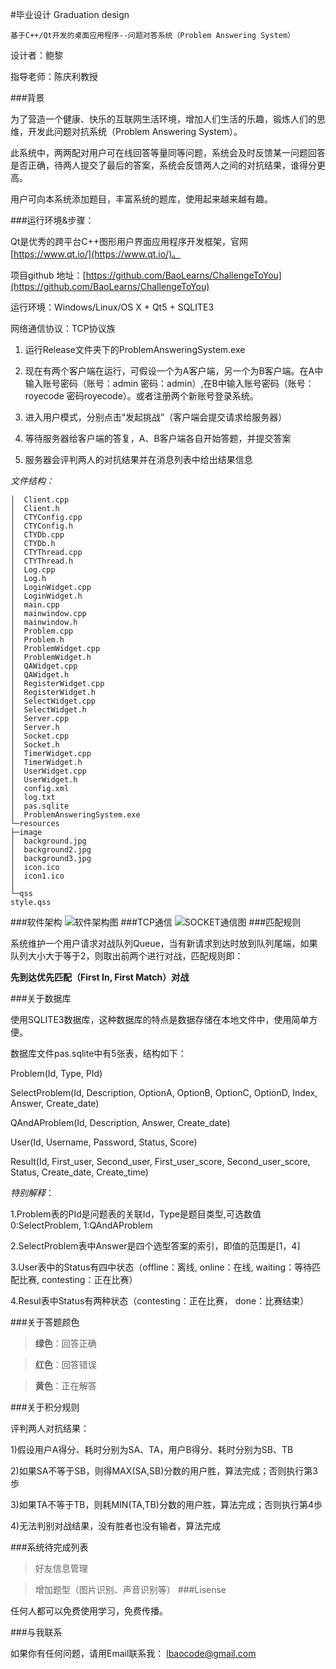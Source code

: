 #毕业设计 Graduation design

	基于C++/Qt开发的桌面应用程序--问题对答系统（Problem Answering System）

设计者：鲍黎 	 	

指导老师：陈庆利教授

###背景

为了营造一个健康、快乐的互联网生活环境，增加人们生活的乐趣，锻炼人们的思维，开发此问题对抗系统（Problem Answering System）。

此系统中，两两配对用户可在线回答等量同等问题，系统会及时反馈某一问题回答是否正确，待两人提交了最后的答案，系统会反馈两人之间的对抗结果，谁得分更高。

用户可向本系统添加题目，丰富系统的题库，使用起来越来越有趣。


###运行环境&步骤：

Qt是优秀的跨平台C++图形用户界面应用程序开发框架，官网[https://www.qt.io/](https://www.qt.io/)。

项目github 地址：[https://github.com/BaoLearns/ChallengeToYou](https://github.com/BaoLearns/ChallengeToYou)

运行环境：Windows/Linux/OS X + Qt5 + SQLITE3

网络通信协议：TCP协议族

1. 运行Release文件夹下的ProblemAnsweringSystem.exe

1. 现在有两个客户端在运行，可假设一个为A客户端，另一个为B客户端。在A中输入账号密码（账号：admin 密码：admin）,在B中输入账号密码（账号：royecode 密码royecode）。或者注册两个新账号登录系统。
  
1. 进入用户模式，分别点击“发起挑战”（客户端会提交请求给服务器）
 
1. 等待服务器给客户端的答复，A、B客户端各自开始答题，并提交答案
 
1. 服务器会评判两人的对抗结果并在消息列表中给出结果信息


*文件结构：*


    │  Client.cpp
    │  Client.h
    │  CTYConfig.cpp
    │  CTYConfig.h
    │  CTYDb.cpp
    │  CTYDb.h
    │  CTYThread.cpp
    │  CTYThread.h
    │  Log.cpp
    │  Log.h
    │  LoginWidget.cpp
    │  LoginWidget.h
    │  main.cpp
    │  mainwindow.cpp
    │  mainwindow.h
    │  Problem.cpp
    │  Problem.h
    │  ProblemWidget.cpp
    │  ProblemWidget.h
    │  QAWidget.cpp
    │  QAWidget.h
    │  RegisterWidget.cpp
    │  RegisterWidget.h
    │  SelectWidget.cpp
    │  SelectWidget.h
    │  Server.cpp
    │  Server.h
    │  Socket.cpp
    │  Socket.h
    │  TimerWidget.cpp
    │  TimerWidget.h
    │  UserWidget.cpp
    │  UserWidget.h
    │  config.xml
    │  log.txt
    │  pas.sqlite
    │  ProblemAnsweringSystem.exe
    └─resources
    ├─image
    │  background.jpg
    │  background2.jpg
    │  background3.jpg
    │  icon.ico
    │  icon1.ico
    │  
    └─qss
    style.qss
    

###软件架构
![软件架构图](http://wx1.sinaimg.cn/mw690/006DBlWAly1ffk48jg9p9j30cq0e1dft.jpg)
###TCP通信
![SOCKET通信图](http://my.csdn.net/uploads/201204/10/1334044170_5136.jpg)
###匹配规则

系统维护一个用户请求对战队列Queue，当有新请求到达时放到队列尾端，如果队列大小大于等于2，则取出前两个进行对战，匹配规则即：

**先到达优先匹配（First In, First Match）对战**

###关于数据库

使用SQLITE3数据库，这种数据库的特点是数据存储在本地文件中，使用简单方便。

数据库文件pas.sqlite中有5张表，结构如下：

Problem(Id, Type, PId)

SelectProblem(Id, Description, OptionA, OptionB, OptionC, OptionD, Index, Answer, Create_date) 

QAndAProblem(Id, Description, Answer, Create_date)

User(Id, Username, Password, Status, Score)

Result(Id, First_user, Second_user, First_user_score, Second_user_score, Status, Create_date, Create_time)

*特别解释*：

1.Problem表的PId是问题表的关联Id，Type是题目类型,可选数值0:SelectProblem, 1:QAndAProblem

2.SelectProblem表中Answer是四个选型答案的索引，即值的范围是[1，4]

3.User表中的Status有四中状态（offline：离线, online：在线, waiting：等待匹配比赛, contesting：正在比赛）

4.Resul表中Status有两种状态（contesting：正在比赛， done：比赛结束）

###关于答题颜色

>**绿色**：回答正确

>**红色**：回答错误

>**黄色**：正在解答

###关于积分规则

评判两人对抗结果：

1)假设用户A得分、耗时分别为SA、TA，用户B得分、耗时分别为SB、TB

2)如果SA不等于SB，则得MAX(SA,SB)分数的用户胜，算法完成；否则执行第3歩

3)如果TA不等于TB，则耗MIN(TA,TB)分数的用户胜，算法完成；否则执行第4歩

4)无法判别对战结果，没有胜者也没有输者，算法完成


###系统待完成列表

> 好友信息管理
 
> 增加题型（图片识别、声音识别等）
###Lisense

任何人都可以免费使用学习，免费传播。

###与我联系

如果你有任何问题，请用Email联系我： lbaocode@gmail.com
